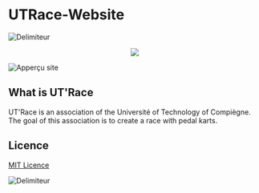 # UTRace-Website

![Delimiteur](https://zupimages.net/up/19/39/gwom.png)

<div style="text-align:center"><img src="https://zupimages.net/up/19/48/7wsd.png" /></div>

![Apperçu site](https://zupimages.net/up/20/18/vs18.png)

## What is UT'Race

UT'Race is an association of the Université of Technology of Compiègne. The goal of this association is to create a race with pedal karts.

## Licence

[MIT Licence](https://choosealicense.com/licenses/mit)

![Delimiteur](https://zupimages.net/up/19/39/gwom.png)
